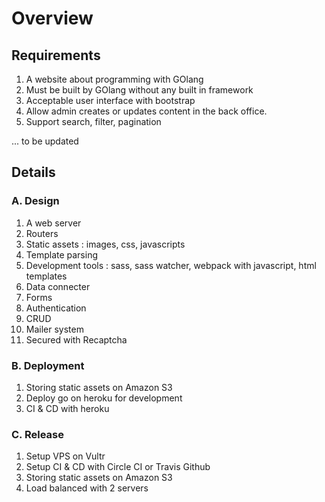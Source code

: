# Overview

## Requirements

1. A website about programming with GOlang
2. Must be built by GOlang without any built in framework
3. Acceptable user interface with bootstrap
4. Allow admin creates or updates content in the back office.
5. Support search, filter, pagination

... to be updated

## Details

### A. Design

1. A web server
2. Routers
3. Static assets : images, css, javascripts
4. Template parsing
5. Development tools : sass, sass watcher, webpack with javascript, html templates
6. Data connecter
7. Forms
8. Authentication
9. CRUD
10. Mailer system
11. Secured with Recaptcha


### B. Deployment

1. Storing static assets on Amazon S3
2. Deploy go on heroku for development
3. CI & CD with heroku

### C. Release

1. Setup VPS on Vultr
2. Setup CI & CD with Circle CI or Travis Github
3. Storing static assets on Amazon S3
4. Load balanced with 2 servers